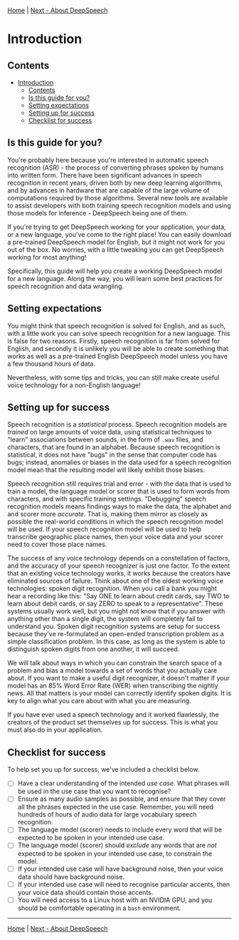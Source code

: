 [Home](README.md) | [Next - About DeepSpeech](DEEPSPEECH.md)

# Introduction

## Contents

- [Introduction](#introduction)
  * [Contents](#contents)
  * [Is this guide for you?](#is-this-guide-for-you-)
  * [Setting expectations](#setting-expectations)
  * [Setting up for success](#setting-up-for-success)
  * [Checklist for success](#checklist-for-success)

## Is this guide for you?

You're probably here because you're interested in automatic speech recognition (ASR) - the process of converting phrases spoken by humans into written form. There have been significant advances in speech recognition in recent years, driven both by new deep learning algorithms, and by advances in hardware that are capable of the large volume of computations required by those algorithms. Several new tools are available to assist developers with both training speech recognition models and using those models for inference - DeepSpeech being one of them.

If you're trying to get DeepSpeech working for your application, your data, or a new language, you've come to the right place! You can easily download a pre-trained DeepSpeech model for English, but it might not work for you out of the box. No worries, with a little tweaking you can get DeepSpeech working for most anything!

Specifically, this guide will help you create a working DeepSpeech model for a new language. Along the way, you will learn some best practices for speech recognition and data wrangling.

## Setting expectations

You might think that speech recognition is solved for English, and as such, with a little work you can solve speech recognition for a new language. This is false for two reasons. Firstly, speech recognition is far from solved for English, and secondly it is unlikely you will be able to create something that works as well as a pre-trained English DeepSpeech model unless you have a few thousand hours of data.

Nevertheless, with some tips and tricks, you can still make create useful voice technology for a non-English language!

## Setting up for success

Speech recognition is a _statistical_ process. Speech recognition models are _trained_ on large amounts of voice data, using statistical techniques to "learn" associations between sounds, in the form of `.wav` files, and characters, that are found in an alphabet. Because speech recognition is statistical, it does not have "bugs" in the sense that computer code has bugs; instead, anomalies or biases in the data used for a speech recognition model mean that the resulting model will likely exhibit those biases.

Speech recognition still requires trial and error - with the data that is used to train a model, the language model or scorer that is used to form words from characters, and with specific training settings. "Debugging" speech recognition models means findings ways to make the data, the alphabet and and scorer more _accurate_. That is, making them mirror as closely as possible the real-world conditions in which the speech recognition model will be used. If your speech recognition model will be used to help transcribe geographic place names, then your voice data and your scorer need to cover those place names.

The success of any voice technology depends on a constellation of factors, and the accuracy of your speech recognizer is just one factor. To the extent that an existing voice technology works, it works because the creators have eliminated sources of failure. Think about one of the oldest working voice technologies: spoken digit recognition. When you call a bank you might hear a recording like this: "Say ONE to learn about credit cards, say TWO to learn about debit cards, or say ZERO to speak to a representative". These systems usually work well, but you might not know that if you answer with anything other than a single digit, the system will completely fail to understand you. Spoken digit recognition systems are setup for success because they've re-formulated an open-ended transcription problem as a simple classification problem. In this case, as long as the system is able to distinguish spoken digits from one another, it will succeed.

We will talk about ways in which you can constrain the search space of a problem and bias a model towards a set of words that you actually care about. If you want to make a useful digit recognizer, it doesn't matter if your model has an 85% Word Error Rate (WER) when transcribing the nightly news. All that matters is your model can correctly identify spoken digits. It is key to align what you care about with what you are measuring.

If you have ever used a speech technology and it worked flawlessly, the creators of the product set themselves up for success. This is what you must also do in your application.

## Checklist for success

To help set you up for success, we've included a checklist below.

- [ ] Have a clear understanding of the intended _use case_. What phrases will be used in the use case that you want to recognise?
- [ ] Ensure as many audio samples as possible, and ensure that they cover all the phrases expected in the use case. Remember, you will need hundreds of hours of audio data for large vocabulary speech recognition.
- [ ] The language model (scorer) needs to include every word that will be expected to be spoken in your intended use case.
- [ ] The language model (scorer) should _exclude_ any words that are _not_ expected to be spoken in your intended use case, to constrain the model.
- [ ] If your intended use case will have background noise, then your voice data should have background noise.
- [ ] If your intended use case will need to recognise particular accents, then your voice data should contain those accents.
- [ ] You will need access to a Linux host with an NVIDIA GPU, and you should be comfortable operating in a `bash` environment.

---

[Home](README.md) | [Next - About DeepSpeech](DEEPSPEECH.md)
